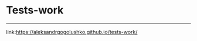 # Tests-work
---------------------------------------
link:https://aleksandrgogolushko.github.io/tests-work/
